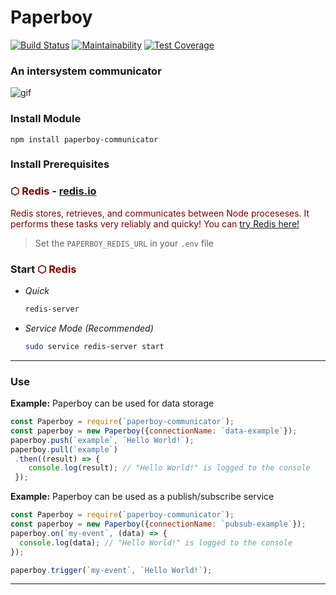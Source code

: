 # Paperboy
[![Build Status](https://travis-ci.org/altereagle/paperboy.svg?branch=master)](https://travis-ci.org/altereagle/paperboy)
[![Maintainability](https://api.codeclimate.com/v1/badges/900b1cc8d6ba2062a8de/maintainability)](https://codeclimate.com/github/altereagle/paperboy/maintainability)
[![Test Coverage](https://api.codeclimate.com/v1/badges/900b1cc8d6ba2062a8de/test_coverage)](https://codeclimate.com/github/altereagle/paperboy/test_coverage)

### An intersystem communicator
![gif](https://media.giphy.com/media/eoUwc3wSwDOvK/giphy.gif)

### Install Module
`npm install paperboy-communicator`

### Install Prerequisites

### <span style="color: maroon;">&#11041; Redis</span> - [redis.io](https://redis.io/)
<span style="color: maroon;">Redis stores, retrieves, and communicates between Node proceseses. It performs these tasks very reliably and quicky!
You can [try Redis here!](http://try.redis.io/)</span>

> Set the `PAPERBOY_REDIS_URL` in your `.env` file

### Start <span style="color: maroon;">&#11041; Redis</span>
  * _Quick_
    ```bash
    redis-server
    ```  
  * _Service Mode (Recommended)_
    ```bash
    sudo service redis-server start
    ```
---

### Use
**Example:** Paperboy can be used for data storage
```javascript
const Paperboy = require(`paperboy-communicator`);
const paperboy = new Paperboy({connectionName: `data-example`});
paperboy.push(`example`, `Hello World!`);
paperboy.pull(`example`)
 .then((result) => {
    console.log(result); // "Hello World!" is logged to the console
 });
```

**Example:** Paperboy can be used as a publish/subscribe service
```javascript
const Paperboy = require(`paperboy-communicator`);
const paperboy = new Paperboy({connectionName: `pubsub-example`});
paperboy.on(`my-event`, (data) => {
  console.log(data); // "Hello World!" is logged to the console
});

paperboy.trigger(`my-event`, `Hello World!`);
```
---


